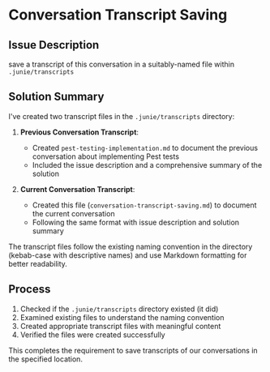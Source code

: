 # Conversation Transcript Saving

## Issue Description
save a transcript of this conversation in a suitably-named file within `.junie/transcripts`

## Solution Summary
I've created two transcript files in the `.junie/transcripts` directory:

1. **Previous Conversation Transcript**:
   - Created `pest-testing-implementation.md` to document the previous conversation about implementing Pest tests
   - Included the issue description and a comprehensive summary of the solution

2. **Current Conversation Transcript**:
   - Created this file (`conversation-transcript-saving.md`) to document the current conversation
   - Following the same format with issue description and solution summary

The transcript files follow the existing naming convention in the directory (kebab-case with descriptive names) and use Markdown formatting for better readability.

## Process
1. Checked if the `.junie/transcripts` directory existed (it did)
2. Examined existing files to understand the naming convention
3. Created appropriate transcript files with meaningful content
4. Verified the files were created successfully

This completes the requirement to save transcripts of our conversations in the specified location.
